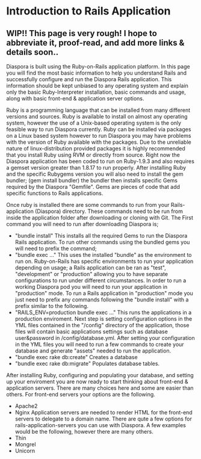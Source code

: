 Introduction to Rails Application
====================

WIP!! This page is very rough! I hope to abbreviate it, proof-read, and add more links & details soon.. 
---------------------

Diaspora is built using the Ruby-on-Rails application platform. In this page you will find the most basic information to help you understand Rails and successfully configure and run the Diaspora Rails application.
This information should be kept unbiased to any operating system and explain only the basic Ruby-Interpreter installation, basic commands and usage, along with basic front-end & application server options.


Ruby is a programming language that can be installed from many different versions and sources. Ruby is available to install on almost any operating system, however the use of a Unix-based operating system is the only feasible way to run Diaspora currently. Ruby can be installed via packages on a Linux based system however to run Diaspora you may have problems with the version of Ruby available with the packages. Due to the unreliable nature of linux-distribution provided packages it is highly recommended that you install Ruby using RVM or directly from source. Right now the Diaspora application has been coded to run on Ruby-1.9.3 and also requires a gemset version greater than 1.8.17 to run properly. After installing Ruby and the specific Rubygems version you will also need to install the gem bundler; (gem install bundler) the bundler then installs specific Gems required by the Diaspora "Gemfile". Gems are pieces of code that add specific functions to Rails applications.


Once ruby is installed there are some commands to run from your Rails-application (Diaspora) directory. These commands need to be run from inside the application folder after downloading or cloning with Git. The First command you will need to run after downloading Diaspora is;
- "bundle install" This installs all the required Gems to run the Diaspora Rails application.
To run other commands using the bundled gems you will need to prefix the command;
- "bundle exec ..." This uses the installed "bundle" as the environment to run on.
Ruby-on-Rails has specific environments to run your application depending on usage; a Rails application can be ran as "test", "development" or "production" allowing you to have separate configurations to run under different circumstances. In order to run a working Diaspora pod you will need to run your application in "production" mode. To run a Rails application in "production" mode you just need to prefix any commands following the "bundle install" with a prefix similar to the following.
- "RAILS_ENV=production bundle exec ..." This runs the applications in a production enviroment.
Next step is setting configuration options in the YML files contained in the "/config" directory of the application, those files will contain basic applications settings such as database user&password in /config/database.yml. After setting your configuration in the YML files you will need to run a few commands to create your database and generate "assets" needed to run the application.
- "bundle exec rake db:create" Creates a database
- "bundle exec rake db:migrate" Populates database tables.


After installing Ruby, configuring and populating your database, and setting up your enviroment you are now ready to start thinking about front-end & application servers. There are many choices here and some are easier than others. For front-end servers your options are the following.
- Apache2
- Nginx
Application servers are needed to render HTML for the front-end servers to delegate to a domain name. There are qute a few options for rails-application-servers you can use with Diaspora. A few examples would be the following, however there are many others.
- Thin
- Mongrel
- Unicorn

